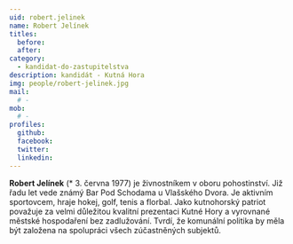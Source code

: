```yaml
---
uid: robert.jelinek
name: Robert Jelínek
titles:
  before: 
  after: 
category:
  - kandidat-do-zastupitelstva
description: kandidát - Kutná Hora
img: people/robert-jelinek.jpg
mail:
  # - 
mob:
  # -
profiles:
  github:
  facebook: 
  twitter:
  linkedin:
---
```


**Robert Jelínek** (* 3. června 1977) je živnostníkem v oboru pohostinství. Již řadu let vede známý Bar Pod Schodama u Vlašského Dvora. Je aktivním sportovcem, hraje hokej, golf, tenis a florbal. Jako kutnohorský patriot považuje za velmi důležitou kvalitní prezentaci Kutné Hory a vyrovnané městské hospodaření bez zadlužování. Tvrdí, že komunální politika by měla být založena na spolupráci všech zúčastněných subjektů.

